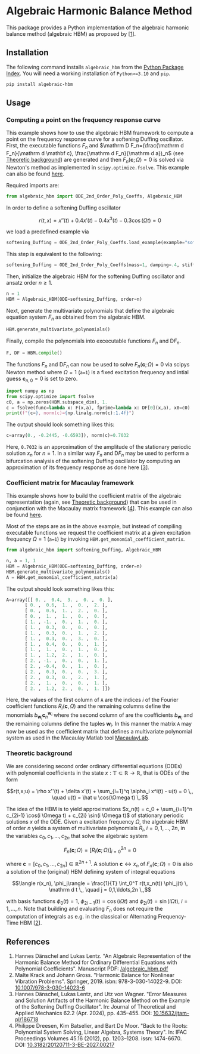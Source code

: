 # Algebraic Harmonic Balance Method

This package provides a Python implementation of the algebraic harmonic balance method (algebraic HBM) as proposed  by [[1](#reference-1)].

## Installation

The following command installs ```algebraic_hbm``` from the [Python Package Index](https://pypi.org/project/.../). You will need a working installation of ```Python>=3.10``` and ```pip```.

```sh
pip install algebraic-hbm
```

## Usage

### Computing a point on the frequency response curve

This example shows how to use the algebraic HBM framework to compute a point on the frequency response curve for a softening Duffing oscillator. First, the executable functions $`F_n`$ and $`\mathrm D F_n=(\frac{\mathrm d F_n}{\mathrm d \mathbf c}, \frac{\mathrm d F_n}{\mathrm d a})_n`$ (see [Theoretic background](###-theoretic-background)) are generated and then  $`F_n(\mathbf c; \Omega)=0`$ is solved via Newton's method as implemented in `scipy.optimize.fsolve`. This example can also be found [here](example_solve.py).

Required imports are:
```python
from algebraic_hbm import ODE_2nd_Order_Poly_Coeffs, Algebraic_HBM
```
In order to define a softening Duffing oscillator
```math
r(t,x) = x''(t) + 0.4 x'(t) - 0.4 x^3(t) - 0.3 \cos(\Omega t) = 0
```
we load a predefined example via
```python
softening_Duffing = ODE_2nd_Order_Poly_Coeffs.load_example(example="softening_Duffing")
```
This step is equivalent to the following:
```python
softening_Duffing = ODE_2nd_Order_Poly_Coeffs(mass=1, damping=.4, stiffness=1, excitation=(0,.3), monomials={3: -.4})
```
Then, initialize the algebraic HBM for the softening Duffing oscillator and ansatz order $`n \ge 1`$.
```python
n = 1
HBM = Algebraic_HBM(ODE=softening_Duffing, order=n)
```
Next, generate the multivariate polynomials that define the algebraic equation system $`F_n`$ as obtained from the algebraic HBM.
```python
HBM.generate_multivariate_polynomials()
```
Finally, compile the polynomials into excecutable functions $`F_n`$ and $`\mathrm DF_n`$.
```python
F, DF = HBM.compile()
```
The functions $`F_n`$ and $`\mathrm D F_n`$ can now be used to solve $`F_n(\mathbf c; \Omega)=0`$ via scipys Newton method where $`\Omega=1`$ (`a=1`) is a fixed excitation frequency and intial guess $`\mathbf c_{n,0} = 0`$ is set to zero.
```python
import numpy as np
from scipy.optimize import fsolve
c0, a = np.zeros(HBM.subspace_dim), 1.
c = fsolve(func=lambda x: F(x,a), fprime=lambda x: DF[0](x,a), x0=c0)
print(f"{c=}, norm(c)={np.linalg.norm(c):1.4f}")
```
The output should look something likes this:
```python
c=array(0., -0.2445, -0.6593]), norm(c)=0.7032
```
Here, `0.7032` is an approximation of the amplitude of the stationary periodic solution $`x_n`$ for $`n=1`$. In a similar way $`F_n`$ and $`\mathrm D F_n`$ may be used to perform a bifurcation analysis of the softening Duffing oscillator by computing an approximation of its frequency response as done here [[3](#reference-3)].

### Coefficient matrix for Macaulay framework

This example shows how to build the coefficient matrix of the algebraic representation (again, see [Theoretic background](###-theoretic-background)) that can be used in conjunction with the Macaulay matrix framework [[4](#reference-4)].  This example can also be found [here](example_coefficient_matrix.py).

Most of the steps are as in the above example, but instead of compiling executable functions we request the coefficient matrix at a given excitation frequency $`\Omega = 1`$ (`a=1`) by invoking ```HBM.get_monomial_coefficient_matrix```.
```python
from algebraic_hbm import softening_Duffing, Algebraic_HBM

n, a = 1, 1
HBM = Algebraic_HBM(ODE=softening_Duffing, order=n)
HBM.generate_multivariate_polynomials()
A = HBM.get_monomial_coefficient_matrix(a)
```
The output should look something likes this:
```python
A=array([[ 0. ,  0.4,  3. ,  0. ,  0. ],
       [ 0. ,  0.6,  1. ,  0. ,  2. ],
       [ 0. ,  0.6,  1. ,  2. ,  0. ],
       [ 0. ,  1. ,  1. ,  0. ,  0. ],
       [ 1. , -1. ,  0. ,  1. ,  0. ],
       [ 1. ,  0.3,  0. ,  0. ,  0. ],
       [ 1. ,  0.3,  0. ,  1. ,  2. ],
       [ 1. ,  0.3,  0. ,  3. ,  0. ],
       [ 1. ,  0.4,  0. ,  0. ,  1. ],
       [ 1. ,  1. ,  0. ,  1. ,  0. ],
       [ 1. ,  1.2,  2. ,  1. ,  0. ],
       [ 2. , -1. ,  0. ,  0. ,  1. ],
       [ 2. , -0.4,  0. ,  1. ,  0. ],
       [ 2. ,  0.3,  0. ,  0. ,  3. ],
       [ 2. ,  0.3,  0. ,  2. ,  1. ],
       [ 2. ,  1. ,  0. ,  0. ,  1. ],
       [ 2. ,  1.2,  2. ,  0. ,  1. ]])

```
Here, the values of the first column of `A` are the indices $`i`$ of the Fourier coefficient functions $`R_i(\mathbf c,\Omega)`$ and the remaining columns define the monomials $`b_{\mathbf w_i} \mathbf c_n^{\mathbf w_i}`$ where the second column of are the coefficients $`b_{\mathbf w_i}`$ and the remaining columns define the tuples $`\mathbf w_i`$. In this manner the matrix `A` may now be used as the coefficient matrix that defines a multivariate polynomial system as used in the Macaulay Matlab tool [MacaulayLab](https://gitlab.esat.kuleuven.be/Christof.Vermeersch/macaulaylab-public).

### Theoretic background

We are considering second order ordinary differential equations (ODEs) with polynomial coefficients in the state $`x : \mathbb T \subset \mathbb R \to \mathbb R`$, that is ODEs of the form
```math
r(t,x;u) = \rho x''(t) + \delta x'(t) + \sum_{i=1}^q \alpha_i x^i(t) - u(t) = 0 \,, \quad u(t) = \hat u \cos(\Omega t) \,.
```
The idea of the HBM is to yield approximations $`x_n(t) = c_0 + \sum_{i=1}^n c_{2i-1} \cos(i \Omega t) + c_{2i} \sin(i \Omega t)`$ of stationary periodic solutions $`x`$ of the ODE. Given a excitation frequency $`\Omega`$, the algebraic HBM of order $`n`$ yields a system of multivariate polynomials $`R_i`$, $`i=0,1,\ldots,2n`$, in the variables $`c_0,c_1,\ldots,c_{2n}`$ that solve the algebraic system
```math
F_n(\mathbf c; \Omega) = [R_i(\mathbf c; \Omega)]_{i=0}^{2n} = 0
```
where $`\mathbf c = [c_0,c_1,\ldots,c_{2n}] \in \mathbb R^{2n+1}`$. A solution $`\mathbf c \leftrightarrow x_n`$ of $`F_n(\mathbf c; \Omega) = 0`$ is also a solution of the (original) HBM defining system of integral equations
```math
\langle r(x_n), \phi_j\rangle = \frac{1}{T} \int_0^T r(t,x_n(t)) \phi_j(t) \, \mathrm d t \,, \quad j = 0,1,\ldots,2n \,,
```
with basis functions $`\phi_0(t) = 1`$, $`\phi_{2i-1}(t) = \cos(i \Omega t)`$ and $`\phi_{2i}(t) = \sin(i \Omega t)`$, $`i=1,\ldots,n`$. Note that building and evaluating $F_n$ does not require the computation of integrals as e.g. in the classical or Alternating Frequency-Time HBM [[2](#reference-2)].

## References

1. <a name="reference-1"></a>Hannes Dänschel and Lukas Lentz. "An Algebraic Representation of the Harmonic Balance Method for Ordinary Differential Equations with Polynomial Coefficients". Manuscript PDF: [/algebraic_hbm.pdf](/algebraic_hbm.pdf)
2. <a name="reference-2"></a>Malte Krack and Johann Gross. "Harmonic Balance for Nonlinear Vibration Problems". Springer, 2019. isbn: 978-3-030-14022-9. DOI: [10.1007/978-3-030-14023-6](https://doi.org/10.1007/978-3-030-14023-6)
3. <a name="reference-3"></a>Hannes Dänschel, Lukas Lentz, and Utz von Wagner. "Error Measures and Solution Artifacts of the Harmonic Balance Method on the Example of the Softening Duffing Oscillator". In: Journal of Theoretical and Applied Mechanics 62.2 (Apr. 2024), pp. 435–455. DOI: [10.15632/jtam-pl/186718](https://doi.org/10.15632/jtam-pl/186718)
4. <a name="reference-4"></a>Philippe Dreesen, Kim Batselier, and Bart De Moor. "Back to the Roots: Polynomial System Solving, Linear Algebra, Systems Theory". In: IFAC Proceedings Volumes 45.16 (2012), pp. 1203–1208. issn: 1474-6670. DOI: [10.3182/20120711-3-BE-2027.00217](https://doi.org/10.3182/20120711-3-BE-2027.00217)